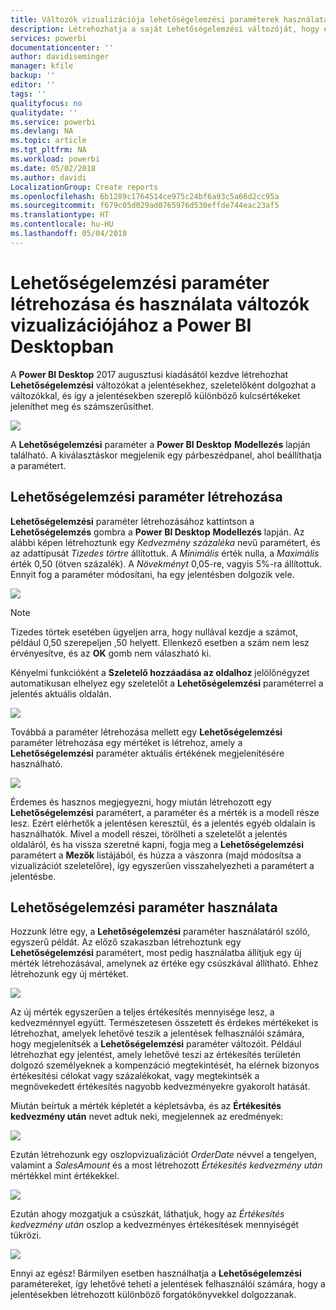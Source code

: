 ```yaml
---
title: Változók vizualizációja lehetőségelemzési paraméterek használatával a Power BI Desktopban
description: Létrehozhatja a saját Lehetőségelemzési változóját, hogy elképzelhesse és megjeleníthesse a változókat a Power BI-jelentésekben
services: powerbi
documentationcenter: ''
author: davidiseminger
manager: kfile
backup: ''
editor: ''
tags: ''
qualityfocus: no
qualitydate: ''
ms.service: powerbi
ms.devlang: NA
ms.topic: article
ms.tgt_pltfrm: NA
ms.workload: powerbi
ms.date: 05/02/2018
ms.author: davidi
LocalizationGroup: Create reports
ms.openlocfilehash: 6b1289c1764514ce975c24bf6a93c5a66d2cc95a
ms.sourcegitcommit: f679c05d029ad0765976d530effde744eac23af5
ms.translationtype: HT
ms.contentlocale: hu-HU
ms.lasthandoff: 05/04/2018
---
```

# <a name="create-and-use-a-what-if-parameter-to-visualize-variables-in-power-bi-desktop"></a>Lehetőségelemzési paraméter létrehozása és használata változók vizualizációjához a Power BI Desktopban
A **Power BI Desktop** 2017 augusztusi kiadásától kezdve létrehozhat **Lehetőségelemzési** változókat a jelentésekhez, szeletelőként dolgozhat a változókkal, és így a jelentésekben szereplő különböző kulcsértékeket jeleníthet meg és számszerűsíthet.

![](media/desktop-what-if/what-if_01.png)

A **Lehetőségelemzési** paraméter a **Power BI Desktop** **Modellezés** lapján található. A kiválasztáskor megjelenik egy párbeszédpanel, ahol beállíthatja a paramétert.

## <a name="creating-a-what-if-parameter"></a>Lehetőségelemzési paraméter létrehozása
**Lehetőségelemzési** paraméter létrehozásához kattintson a **Lehetőségelemzés** gombra a **Power BI Desktop** **Modellezés** lapján. Az alábbi képen létrehoztunk egy *Kedvezmény százaléka* nevű paramétert, és az adattípusát *Tizedes törtre* állítottuk. A *Minimális* érték nulla, a *Maximális* érték 0,50 (ötven százalék). A *Növekményt* 0,05-re, vagyis 5%-ra állítottuk. Ennyit fog a paraméter módosítani, ha egy jelentésben dolgozik vele.

![](media/desktop-what-if/what-if_02.png)

> [!NOTE]
> Tizedes törtek esetében ügyeljen arra, hogy nullával kezdje a számot, például 0,50 szerepeljen ,50 helyett. Ellenkező esetben a szám nem lesz érvényesítve, és az **OK** gomb nem válaszható ki.
> 
> 

Kényelmi funkcióként a **Szeletelő hozzáadása az oldalhoz** jelölőnégyzet automatikusan elhelyez egy szeletelőt a **Lehetőségelemzési** paraméterrel a jelentés aktuális oldalán.

![](media/desktop-what-if/what-if_03.png)

Továbbá a paraméter létrehozása mellett egy **Lehetőségelemzési** paraméter létrehozása egy mértéket is létrehoz, amely a **Lehetőségelemzési** paraméter aktuális értékének megjelenítésére használható.

![](media/desktop-what-if/what-if_04.png)

Érdemes és hasznos megjegyezni, hogy miután létrehozott egy **Lehetőségelemzési** paramétert, a paraméter és a mérték is a modell része lesz. Ezért elérhetők a jelentésen keresztül, és a jelentés egyéb oldalain is használhatók. Mivel a modell részei, törölheti a szeletelőt a jelentés oldaláról, és ha vissza szeretné kapni, fogja meg a **Lehetőségelemzési** paramétert a **Mezők** listájából, és húzza a vászonra (majd módosítsa a vizualizációt szeletelőre), így egyszerűen visszahelyezheti a paramétert a jelentésbe.

## <a name="using-a-what-if-parameter"></a>Lehetőségelemzési paraméter használata
Hozzunk létre egy, a **Lehetőségelemzési** paraméter használatáról szóló, egyszerű példát. Az előző szakaszban létrehoztunk egy **Lehetőségelemzési** paramétert, most pedig használatba állítjuk egy új mérték létrehozásával, amelynek az értéke egy csúszkával állítható. Ehhez létrehozunk egy új mértéket.

![](media/desktop-what-if/what-if_05.png)

Az új mérték egyszerűen a teljes értékesítés mennyisége lesz, a kedvezménnyel együtt. Természetesen összetett és érdekes mértékeket is létrehozhat, amelyek lehetővé teszik a jelentések felhasználói számára, hogy megjelenítsék a **Lehetőségelemzési** paraméter változóit. Például létrehozhat egy jelentést, amely lehetővé teszi az értékesítés területén dolgozó személyeknek a kompenzáció megtekintését, ha elérnek bizonyos értékesítési célokat vagy százalékokat, vagy megtekintsék a megnövekedett értékesítés nagyobb kedvezményekre gyakorolt hatását.

Miután beírtuk a mérték képletét a képletsávba, és az **Értékesítés kedvezmény után** nevet adtuk neki, megjelennek az eredmények:

![](media/desktop-what-if/what-if_06.png)

Ezután létrehozunk egy oszlopvizualizációt *OrderDate* névvel a tengelyen, valamint a *SalesAmount* és a most létrehozott *Értékesítés kedvezmény után* mértékkel mint értékekkel.

![](media/desktop-what-if/what-if_07.png)

Ezután ahogy mozgatjuk a csúszkát, láthatjuk, hogy az *Értékesítés kedvezmény után* oszlop a kedvezményes értékesítések mennyiségét tükrözi.

![](media/desktop-what-if/what-if_08.png)

Ennyi az egész! Bármilyen esetben használhatja a **Lehetőségelemzési** paramétereket, így lehetővé teheti a jelentések felhasználói számára, hogy a jelentésekben létrehozott különböző forgatókönyvekkel dolgozzanak.

